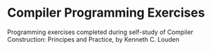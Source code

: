 # Compiler Programming Exercises

Programming exercises completed during self-study of Compiler Construction:  Principes and Practice, by Kenneth C. Louden
